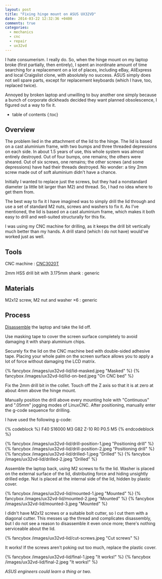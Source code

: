 ```yaml
---
layout: post
title: "Fixing hinge mount on ASUS UX32VD"
date: 2014-03-22 12:32:36 +0400
comments: true
categories:
  - mechanics
  - cnc
  - repair
  - ux32vd
---
```


I hate consumerism. I really do. So, when the hinge mount on my laptop broke (first
partially, then entirely), I spent an inordinate amount of time searching for a replacement
on a lot of places, including eBay, AliExpress and local Craigslist clone, with absolutely
no success. ASUS simply does not sell spare parts, except for replacement keyboards
(which I have, too, replaced twice).

Annoyed by broken laptop and unwilling to buy another one simply because a bunch of
corporate dickheads decided they want planned obsolescence, I figured out a way to fix it.

<!-- more -->

* table of contents
{:toc}

Overview
--------

The problem lied in the attachment of the lid to the hinge. The lid is based on a cast
aluminium frame, with two bumps and three threaded depressions on each side. In about 1.5
years of use, this whole system was almost entirely destroyed. Out of four bumps, one
remains; the others were sheared. Out of six screws, one remains; the other screws (and some
depressions) have had their threads destroyed. No wonder: a tiny 2mm screw made out of soft
aluminium didn't have a chance.

Initially I wanted to replace just the screws, but they had a nonstandard diameter (a little
bit larger than M2) and thread. So, I had no idea where to get them from.

The best way to fix it I have imagined was to simply drill the lid through and use a set
of standard M2 nuts, screws and washers to fix it. As I've mentioned, the lid is based on
a cast aluminium frame, which makes it both easy to drill and well-suited structurally
for this fix.

I was using my CNC machine for drilling, as it keeps the drill bit vertically much
better than my hands. A drill stand (which I do not have) would've worked just as well.

Tools
-----

CNC machine
: [CNC3020T](http://www.freezepage.com/1395478161OWYSYNBZGX)

2mm HSS drill bit with 3.175mm shank
: generic

Materials
---------

M2x12 screw, M2 nut and washer ×6
: generic

Process
-------

[Disassemble](http://www.ifixit.com/Device/Asus_Zenbook_UX32VD) the laptop and take
the lid off.

Use masking tape to cover the screen surface completely to avoid damaging it with
sharp aluminium chips.

Securely fix the lid on the CNC machine bed with double-sided adhesive tape. Placing your
whole palm on the screen surface allows you to apply a lot of force without damaging
the LCD matrix.

{% fancybox /images/ux32vd-lid/lid-masked.jpeg "Masked" %}
{% fancybox /images/ux32vd-lid/lid-on-bed.jpeg "On CNC bed" %}

Fix the 2mm drill bit in the collet. Touch off the Z axis so that it is at zero at about
4mm above the hinge mount.

Manually position the drill above every mounting hole with "Continuous" and ".05mm" jogging
modes of LinuxCNC. After positioning, manually enter the g-code sequence for drilling.

I have used the following g-code:

{% codeblock %}
F40 S16000 M3
G82 Z-10 R0 P0.5
M5
{% endcodeblock %}

{% fancybox /images/ux32vd-lid/drill-position-1.jpeg "Positioning drill" %}
{% fancybox /images/ux32vd-lid/drill-position-2.jpeg "Positioning drill" %}
{% fancybox /images/ux32vd-lid/drilled-1.jpeg "Drilled" %}
{% fancybox /images/ux32vd-lid/drilled-2.jpeg "Drilled" %}

Assemble the laptop back, using M2 screws to fix the lid. Washer is placed on
the external surface of the lid, distributing force and hiding unsightly drilled edge.
Nut is placed at the internal side of the lid, hidden by plastic cover.

{% fancybox /images/ux32vd-lid/mounted-1.jpeg "Mounted" %}
{% fancybox /images/ux32vd-lid/mounted-2.jpeg "Mounted" %}
{% fancybox /images/ux32vd-lid/mounted-3.jpeg "Mounted" %}

I didn't have M2x12 screws or a suitable bolt cutter, so I cut them with a diagonal cutter.
This messes up the thread and complicates disassembly, but I do not see a reason to disassemble
it even once more; there's nothing serviceable about the lid.

{% fancybox /images/ux32vd-lid/cut-screws.jpeg "Cut screws" %}

It works! If the screws aren't poking out too much, replace the plastic cover.

{% fancybox /images/ux32vd-lid/final-1.jpeg "It works!" %}
{% fancybox /images/ux32vd-lid/final-2.jpeg "It works!" %}

_ASUS engineers could learn a thing or two._
